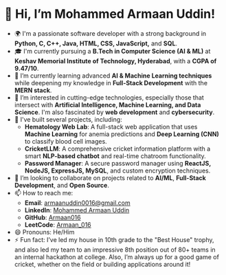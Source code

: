 # 👋 Hi, I’m Mohammed Armaan Uddin!

- 🌍 I'm a passionate software developer with a strong background in **Python, C, C++, Java, HTML, CSS, JavaScript,** and **SQL**.
- 🎓 I'm currently pursuing a **B.Tech in Computer Science (AI & ML)** at **Keshav Memorial Institute of Technology, Hyderabad**, with a **CGPA of 9.47/10**.
- 🌱 I’m currently learning advanced **AI & Machine Learning techniques** while deepening my knowledge in **Full-Stack Development** with the **MERN stack**.
- 👀 I’m interested in cutting-edge technologies, especially those that intersect with **Artificial Intelligence, Machine Learning, and Data Science**. I'm also fascinated by **web development** and **cybersecurity**.
- 💼 I've built several projects, including:
  - **Hematology Web Lab**: A full-stack web application that uses **Machine Learning** for anemia predictions and **Deep Learning (CNN)** to classify blood cell images.
  - **CricketLLM**: A comprehensive cricket information platform with a smart **NLP-based chatbot** and real-time chatroom functionality.
  - **Password Manager**: A secure password manager using **ReactJS, NodeJS, ExpressJS, MySQL**, and custom encryption techniques.
- 💞️ I’m looking to collaborate on projects related to **AI/ML**, **Full-Stack Development**, and **Open Source**.
- 📫 How to reach me:
  - **Email**: [armaanuddin0016@gmail.com](mailto:armaanuddin0016@gmail.com)
  - **LinkedIn**: [Mohammed Armaan Uddin](https://www.linkedin.com/in/mohammed-armaan-uddin-9b864528a/)
  - **GitHub**: [Armaan016](https://github.com/Armaan016)
  - **LeetCode**: [Armaan_016](https://leetcode.com/u/Armaan_016/)
- 😄 Pronouns: He/Him
- ⚡ Fun fact: I’ve led my house in 10th grade to the "Best House" trophy, and also led my team to an impressive 8th position out of 80+ teams in an internal hackathon at college. Also, I’m always up for a good game of cricket, whether on the field or building applications around it!

<!---
Armaan016/Armaan016 is a ✨ special ✨ repository because its `README.md` (this file) appears on your GitHub profile.
You can click the Preview link to take a look at your changes.
--->
